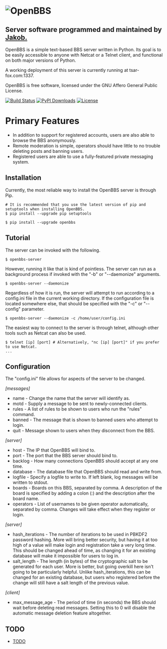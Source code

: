 ![OpenBBS](https://raw.github.com/TsarFox/openbbs/master/OpenBBS_Logo.png "OpenBBS")
=========
## Server software programmed and maintained by [Jakob.](http://tsar-fox.com/)
OpenBBS is a simple text-based BBS server written in Python. Its goal is to be easily accessible to anyone with Netcat or a Telnet client, and functional on both major versions of Python.

A working deployment of this server is currently running at tsar-fox.com:1337.

OpenBBS is free software, licensed under the GNU Affero General Public License.

[![Build Status](https://travis-ci.org/TsarFox/openbbs.svg?branch=master)](https://travis-ci.org/TsarFox/openbbs)  [![PyPI Downloads](https://img.shields.io/pypi/dm/OpenBBS.svg)](https://pypi.python.org/pypi/OpenBBS/)  [![License](https://img.shields.io/github/license/tsarfox/openbbs.svg)](https://www.gnu.org/licenses/agpl-3.0.html)


Primary Features
================

* In addition to support for registered accounts, users are also able to browse the BBS anonymously.
* Remote moderation is simple, operators should have little to no trouble deleting posts and banning users.
* Registered users are able to use a fully-featured private messaging system.


Installation
------------

Currently, the most reliable way to install the OpenBBS server is through Pip.

    # It is recommended that you use the latest version of pip and setuptools when installing OpenBBS.
    $ pip install --upgrade pip setuptools

    $ pip install --upgrade openbbs


Tutorial
--------

The server can be invoked with the following.

    $ openbbs-server

However, running it like that is kind of pointless. The server can run as a background process if invoked with the "-b" or "--daemonize" arguments.

    $ openbbs-server --daemonize

Regardless of how it is run, the server will attempt to run according to a config.ini file in the current working directory. If the configuration file is located somewhere else, that should be specified with the "-c" or "--config" parameter.

    $ openbbs-server --daemonize -c /home/user/config.ini

The easiest way to connect to the server is through telnet, although other tools such as Netcat can also be used.

    $ telnet [ip] [port] # Alternatively, "nc [ip] [port]" if you prefer to use Netcat.
    ...


Configuration
-------------

The "config.ini" file allows for aspects of the server to be changed.

*[messages]*
* name - Change the name that the server will identify as.
* motd - Supply a message to be sent to newly-connected clients.
* rules - A list of rules to be shown to users who run the "rules" command.
* banned - The message that is shown to banned users who attempt to login.
* quit - Message shown to users when they disconnect from the BBS.

*[server]*
* host - The IP that OpenBBS will bind to.
* port - The port that the BBS server should bind to.
* backlog - How many connections OpenBBS should accept at any one time.
* database - The database file that OpenBBS should read and write from.
* logfile - Specify a logfile to write to. If left blank, log messages will be written to stdout.
* boards - Boards on this BBS, separated by comma. A description of the board is specified by adding a colon (:) and the description after the board name.
* operators - List of usernames to be given operator automatically, separated by comma. Changes will take effect when they register or login.

*[server]*
* hash_iterations - The number of iterations to be used in PBKDF2 password hashing. More will bring better security, but having it at too high of a value will make login and registration take a very long time. This should be changed ahead of time, as changing it for an existing database will make it impossible for users to log in.
* salt_length - The length (in bytes) of the cryptographic salt to be generated for each user. More is better, but going overkill here isn't going to be particularly helpful. Unlike hash_iterations, this can be changed for an existing database, but users who registered before the change will still have a salt length of the previous value.

*[client]*
* max_message_age - The period of time (in seconds) the BBS should wait before deleting read messages. Setting this to 0 will disable the automatic message deletion feature altogether.


TODO
----
- [TODO](/TODO.md)
